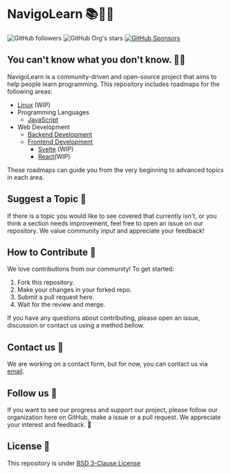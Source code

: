 # NavigoLearn 📚🚀🌱

![GitHub followers](https://img.shields.io/github/followers/NavigoLearn?color=%233361D8&logo=github&style=for-the-badge) ![GitHub Org's stars](https://img.shields.io/github/stars/navigolearn?color=%233361D8&logo=Github&style=for-the-badge) [![GitHub Sponsors](https://img.shields.io/github/sponsors/sopyb?color=%233361D8&logo=github&style=for-the-badge)](https://github.com/sponsors/sopyb)

## You can't know what you don't know. 🤷‍♂️

NavigoLearn is a community-driven and open-source project that aims to help
people learn programming. This repository includes roadmaps for the following
areas:

- [Linux](./linux/Linux.md) (WIP)
- Programming Languages
    - [JavaScript](./programmingLanguages/javascript/Javascript-full.md)
- Web Development
    - [Backend Development](./web/backend/Backend%20Developement.md)
    - [Frontend Development](./web/frontend/Frontend%20Development.md)
        - [Svelte](./web/frontend/svelte/Svelte.md) (WIP)
        - [React](./web/frontend/React/React%20Chapters.md)(WIP)

These roadmaps can guide you from the very beginning to advanced topics in each
area.

## Suggest a Topic 📝

If there is a topic you would like to see covered that currently isn't, or you
think a section needs improvement, feel free to open an issue on our repository.
We value community input and appreciate your feedback!

## How to Contribute 🧐

We love contributions from our community! To get started:

1. Fork this repository.
2. Make your changes in your forked repo.
3. Submit a pull request here.
4. Wait for the review and merge.

If you have any questions about contributing, please open an issue, discussion
or contact us using a method bellow.

## Contact us 📧

We are working on a contact form, but for now, you can contact us
via [email](mailto:navigolearn@gmail.com).

## Follow us 👀

If you want to see our progress and support our project, please follow our
organization here on GitHub, make a issue or a pull request. We appreciate your
interest and feedback. 🎉

## License 📜

This repository is under [BSD 3-Clause License](./LICENSE)